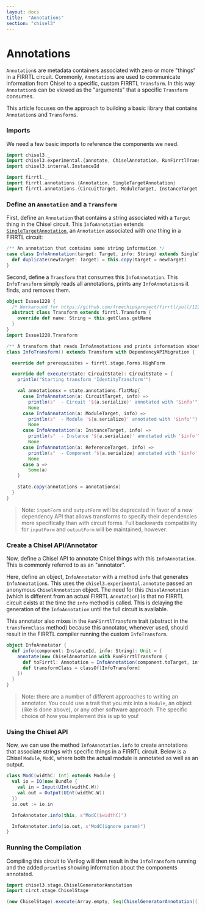 ```yaml
---
layout: docs
title:  "Annotations"
section: "chisel3"
---
```


# Annotations

`Annotation`s are metadata containers associated with zero or more "things" in a FIRRTL circuit.
Commonly, `Annotation`s are used to communicate information from Chisel to a specific, custom FIRRTL `Transform`.
In this way `Annotation`s can be viewed as the "arguments" that a specific `Transform` consumes.

This article focuses on the approach to building a basic library that contains `Annotation`s and `Transform`s.

### Imports
We need a few basic imports to reference the components we need.

```scala mdoc:silent
import chisel3._
import chisel3.experimental.{annotate, ChiselAnnotation, RunFirrtlTransform}
import chisel3.internal.InstanceId

import firrtl._
import firrtl.annotations.{Annotation, SingleTargetAnnotation}
import firrtl.annotations.{CircuitTarget, ModuleTarget, InstanceTarget, ReferenceTarget, Target}
```

### Define an `Annotation` and a `Transform`

First, define an `Annotation` that contains a string associated with a `Target` thing in the Chisel circuit.
This `InfoAnnotation` extends [`SingleTargetAnnotation`](https://www.chisel-lang.org/api/firrtl/1.2.0/firrtl/annotations/SingleTargetAnnotation.html), an `Annotation` associated with *one* thing in a FIRRTL circuit:

```scala mdoc:silent
/** An annotation that contains some string information */
case class InfoAnnotation(target: Target, info: String) extends SingleTargetAnnotation[Target] {
  def duplicate(newTarget: Target) = this.copy(target = newTarget)
}
```

Second, define a `Transform` that consumes this `InfoAnnotation`.
This `InfoTransform` simply reads all annotations, prints any `InfoAnnotation`s it finds, and removes them.

```scala mdoc:invisible
object Issue1228 {
  /* Workaround for https://github.com/freechipsproject/firrtl/pull/1228 */
  abstract class Transform extends firrtl.Transform {
    override def name: String = this.getClass.getName
  }
}
import Issue1228.Transform
```

```scala mdoc:silent
/** A transform that reads InfoAnnotations and prints information about them */
class InfoTransform() extends Transform with DependencyAPIMigration {

  override def prerequisites = firrtl.stage.Forms.HighForm

  override def execute(state: CircuitState): CircuitState = {
    println("Starting transform 'IdentityTransform'")

    val annotationsx = state.annotations.flatMap{
      case InfoAnnotation(a: CircuitTarget, info) =>
        println(s"  - Circuit '${a.serialize}' annotated with '$info'")
        None
      case InfoAnnotation(a: ModuleTarget, info) =>
        println(s"  - Module '${a.serialize}' annotated with '$info'")
        None
      case InfoAnnotation(a: InstanceTarget, info) =>
        println(s"  - Instance '${a.serialize}' annotated with '$info'")
        None
      case InfoAnnotation(a: ReferenceTarget, info) =>
        println(s"  - Component '${a.serialize} annotated with '$info''")
        None
      case a =>
        Some(a)
    }

    state.copy(annotations = annotationsx)
  }
}
```

> Note: `inputForm` and `outputForm` will be deprecated in favor of a new dependency API that allows transforms to specify their dependencies more specifically than with circuit forms.
> Full backwards compatibility for `inputForm` and `outputForm` will be maintained, however.

### Create a Chisel API/Annotator

Now, define a Chisel API to annotate Chisel things with this `InfoAnnotation`.
This is commonly referred to as an "annotator".

Here, define an object, `InfoAnnotator` with a method `info` that generates `InfoAnnotation`s.
This uses the `chisel3.experimental.annotate` passed an anonymous `ChiselAnnotation` object.
The need for this `ChiselAnnotation` (which is different from an actual FIRRTL `Annotation`) is that no FIRRTL circuit exists at the time the `info` method is called.
This is delaying the generation of the `InfoAnnotation` until the full circuit is available.

This annotator also mixes in the `RunFirrtlTransform` trait (abstract in the `transformClass` method) because this annotator, whenever used, should result in the FIRRTL compiler running the custom `InfoTransform`.

```scala mdoc:silent
object InfoAnnotator {
  def info(component: InstanceId, info: String): Unit = {
    annotate(new ChiselAnnotation with RunFirrtlTransform {
      def toFirrtl: Annotation = InfoAnnotation(component.toTarget, info)
      def transformClass = classOf[InfoTransform]
    })
  }
}
```

> Note: there are a number of different approaches to writing an annotator.
> You could use a trait that you mix into a `Module`, an object (like is done above), or any other software approach.
> The specific choice of how you implement this is up to you!

### Using the Chisel API

Now, we can use the method `InfoAnnotation.info` to create annotations that associate strings with specific things in a FIRRTL circuit.
Below is a Chisel `Module`, `ModC`, where both the actual module is annotated as well as an output.

```scala mdoc:silent
class ModC(widthC: Int) extends Module {
  val io = IO(new Bundle {
    val in = Input(UInt(widthC.W))
    val out = Output(UInt(widthC.W))
  })
  io.out := io.in

  InfoAnnotator.info(this, s"ModC($widthC)")

  InfoAnnotator.info(io.out, s"ModC(ignore param)")
}
```

### Running the Compilation

Compiling this circuit to Verilog will then result in the `InfoTransform` running and the added `println`s showing information about the components annotated.

```scala mdoc:compile-only
import chisel3.stage.ChiselGeneratorAnnotation
import circt.stage.ChiselStage

(new ChiselStage).execute(Array.empty, Seq(ChiselGeneratorAnnotation(() => new ModC(4))))
```
